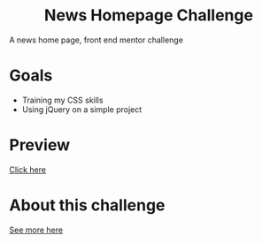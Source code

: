 <div align='center'><h1>News Homepage Challenge</h1>
</div>

A news home page, front end mentor challenge

<div align='left'><h1>Goals</h1>
</div>

- Training my CSS skills
- Using jQuery on a simple project

<div align='left'><h1>Preview</h1>
</div>

<a href="https://cn-works.github.io/NewsHomepage/" target="_blank">Click here</a>

<div align='left'><h1>About this challenge</h1>
</div>

<a href="https://www.frontendmentor.io/challenges/news-homepage-H6SWTa1MFl" target="_blank">See more here</a>
